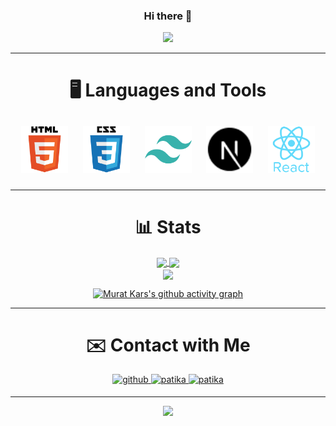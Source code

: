 <div align="center">

### Hi there 👋

</div>

<div align="center">
<a href="https://github.com/KarsMurat" target="_blank">
<img src="https://readme-typing-svg.muratkars.live?font=Fira+Code&duration=2000&pause=1000&color=61DBFB&background=0d1117&center=true&vCenter=true&width=435&lines=Welcome+to+my+page%2C+this+is+Murat" />
</a>
</div>

---

<div align="center">

# 🖥️ Languages and Tools

<div align="center">    
<a href="https://github.com/KarsMurat" target="_blank"><img style="margin: 10px" src="/img/html5.svg" alt="HTML5" title="HTML5" height="75" /></a> 
<a href="https://github.com/KarsMurat" target="_blank"><img style="margin: 10px" src="/img/css3.svg" alt="CSS3" title="CSS3" height="75" /></a>  
<a href="https://github.com/KarsMurat" target="_blank"><img style="margin: 10px" src="/img/tailwindcss.svg" alt="Tailwind CSS" title="Tailwind CSS" height="75" /></a>
<a href="https://github.com/KarsMurat" target="_blank"><img style="margin: 10px" src="/img/nextjs.svg" alt="NextJS" title="NextJS" height="75" /></a> 
<a href="https://github.com/KarsMurat" target="_blank"><img style="margin: 10px" src="/img/react.svg" alt="React" title="React" height="75" /></a>  
</div>
  
---
  
# 📊 Stats
<div align="center">
<a href="https://github.com/KarsMurat/Personal-Website">
  <img align="center" src="https://github-stats.muratkars.live/api/pin/?username=KarsMurat&repo=Personal-Portfolio-Website&show_owner=true&theme=react&hide_border=true" />
</a>
<a href="https://github.com/KarsMurat">
  <img align="center" src="https://github-stats.muratkars.live/api/top-langs/?username=KarsMurat&layout=compact&theme=react&hide_border=true&langs_count=10" />
</a>
</div>
 
<div align="center"> 
<a href="https://github.com/KarsMurat">
  <img align="center" src="https://github-stats.muratkars.live/api?username=KarsMurat&theme=react&hide_border=true&include_all_commits=true&show_icons=true&hide_rank=true" />
</a>
</div>

[![Murat Kars's github activity graph](https://github-readme-activity-graph.muratkars.live/graph?username=KarsMurat&theme=react-dark&hide_border=true&radius=8)](https://github.com/KarsMurat)

---

<div align="center">

# ✉️ Contact with Me

</div>

<div align="center">
<a href="https://github.com/KarsMurat" target="_blank">
<img src=https://img.shields.io/badge/github-%2324292e.svg?&style=for-the-badge&logo=github&logoColor=white alt=github style="margin-bottom: 5px;" />
</a>
<a href="https://github.com/KarsMurat" target="_blank">
<img src=https://img.shields.io/badge/PAT%C4%B0KA-FEBF5E?style=for-the-badge alt=patika style="margin-bottom: 5px;" />
</a>
<a href="https://github.com/KarsMurat" target="_blank">
<img src=https://img.shields.io/badge/PORTFOLIO-61DBFB?style=for-the-badge alt=patika style="margin-bottom: 5px;" />
</a>
</div>

---

<div align="center">
<a href="https://github.com/KarsMurat" target="_blank">
<img src="https://visitor-badge.glitch.me/badge?page_id=KarsMurat&left_text=My%20Page%20Visitors" />
</a>
</div>
